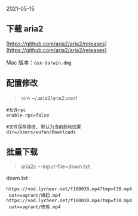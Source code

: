 2021-05-15

## 下载 aria2

[https://github.com/aria2/aria2/releases](https://github.com/aria2/aria2/releases)

Mac 版本：`osx-darwin.dmg`

## 配置修改

> vim ~/.aria2/aria2.conf

```vim
#允许rpc
enable-rpc=false

#文件保存路径, 默认为当前启动位置
dir=/Users/wufan/Downloads
```

## 批量下载

> aria2c --input-file=down.txt

down.txt
```
https://vod.lycheer.net/f100030.mp4?tmp=f30.mp4
 out=vagrant/缘起.mp4
https://vod.lycheer.net/f100030.mp4?tmp=f30.mp4
 out=vagrant/修炼.mp4

```
